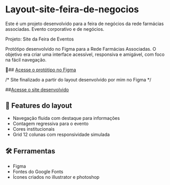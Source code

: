 # Layout-site-feira-de-negocios
Este é um projeto desenvolvido para a feira de negócios da rede farmácias associadas. Evento corporativo e de negócios.

Projeto: Site da Feira de Eventos

Protótipo desenvolvido no Figma para a Rede Farmácias Associadas. O objetivo era criar uma interface acessível, responsiva e amigável, com foco na fácil navegação.

🔗## [Acesse o protótipo no Figma](https://www.figma.com/proto/66vfJL2oLO74xiEyWArfjY/Site-18%C2%AA-Feira-de-Neg%C3%B3cios---Farm%C3%A1cias-Associadas?node-id=6-1371&t=a1ChROEBrCoSecN5-0&scaling=scale-down-width&content-scaling=fixed&page-id=0%3A1&starting-point-node-id=6%3A1371)

/* Site finalizado a partir do layout desenvolvido por mim no Figma */

##[Acesse o site desenvolvido](https://redeassociadasfeira.app.br/)

## 🧠 Features do layout
- Navegação fluida com destaque para informações
- Contagem regressiva para o evento
- Cores institucionais
- Grid 12 colunas com responsividade simulada

## 🛠️ Ferramentas
- Figma
- Fontes do Google Fonts
- Ícones criados no illustrator e photoshop
